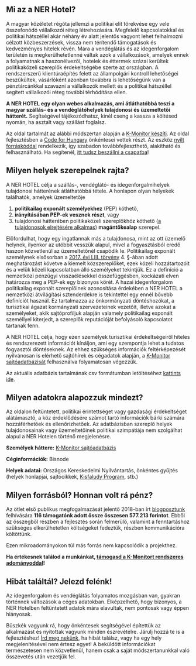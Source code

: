 <section>

# Mi az a NER Hotel?

A magyar közéletet régóta jellemzi a politikai elit törekvése egy vele összefonódó vállalkozói réteg létrehozására. Megfelelő kapcsolatokkal és politikai hátszéllel akár néhány év alatt
jelentős vagyont lehet felhalmozni célzott közbeszerzések, vissza nem térítendő támogatások és kedvezményes hitelek révén. Mára a vendéglátás és az idegenforgalom területén is
megkerülhetetlenné váltak azok a vállalkozások, amelyek ennek a folyamatnak a haszonélvezői, hotelek és éttermek százai kerültek politikaközeli szereplők érdekeltségébe szerte az
országban. A rendszerszerű klientúraépítés felett az állampolgári kontroll lehetőségei beszűkültek, vásárlóként azonban továbbra is lehetőségünk van a pénztárcánkkal szavazni a vállalkozók
mellett és a politikai hátszéllel segített vállalkozói réteg további térhódítása ellen.

**A NER HOTEL egy olyan webes alkalmazás, ami átláthatóbbá teszi a magyar szállás- és a vendéglátóhelyek tulajdonosi és üzemeltetői hátterét.** Segítségével tájékozódhatsz, kinél cseng a
kassza a költésed nyomán, ha asztalt vagy szállást foglalsz.

Az oldal tartalmát az alábbi módszertan alapján a [K-Monitor készíti](https://k-monitor.hu/fooldal). Az oldal fejlesztésben a [Code for Hungary](https://github.com/Code-for-Hungary) önkéntesei vettek részt. Az eszköz [nyílt forráskóddal](https://github.com/Code-for-Hungary/nerhotel) rendelkezik, így szabadon továbbfejleszthető, alakítható és felhasználható. Ha segítenél, [itt tudsz beszállni a csapatba](https://docs.google.com/forms/d/e/1FAIpQLSeep6bUaI0nC-ZelkPjdUdw_kvzAJu2XJc8qpNhAJeIRSyZEA/viewform)!
</section>

<section>

## Milyen helyek szerepelnek rajta?

A NER HOTEL célja a szállás-, vendéglátó- és idegenforgalmihelyek tulajdonosi hátterének átláthatóbbá tétele. A honlapon olyan helyekek találhatók, amelyek üzemeltetője
1) **politikailag exponált személyekhez** (PEP) köthető, 
2) **irányításában PEP-ek vesznek részt**, vagy 
3) tulajdonosi hátterében politikaközeli szereplőkhöz köthető ([a tulajdonosok elrejtésére alkalmas](https://g7.hu/vallalat/20220214/a-meszaros-fele-alapokat-gazdagitja-a-magyar-cegek-profitjanak-6-szazaleka/)) **magántőkealap** szerepel.

Előfordulhat, hogy egy ingatlannak más a tulajdonosa, mint az ott üzemelő helynek, ilyenkor az utóbbit vesszük alapul, mivel a fogyasztásból
eredő haszon közvetlenül az üzemeltetőnél csapódik le. Politikailag exponált személynek elsősorban a [2017. évi LIII. törvény](https://net.jogtar.hu/jogszabaly?docid=a1700053.tv) 4. §-ában adott meghatározást követve a kiemelt
közszereplőket, ezek közeli hozzátartozóit és a velük közeli kapcsolatban álló személyeket tekintjük. Ez a definíció a nemzetközi pénzügyi visszaélésekkel összefüggésben, kockázati elven
határozza meg a PEP-ek egy bizonyos körét. A hazai idegenforgalom politikailag exponált szereplőinek azonosítása érdekében a NER HOTEL a nemzetközi átvilágítási sztenderdekre is
tekintettel egy ennél bővebb definíciót használ. Ez tartalmazza az önkormányzati döntéshozókat, a turisztikai ágazat kormányzati szervezeteinek vezetőit, illetve azokat a személyeket, akik
sajtóprofiljuk alapján valamely politikailag exponált személlyel kiterjedt, a szereplők reputációját befolyásoló kapcsolatot tartanak fenn.

A NER HOTEL célja, hogy ezen személyek turisztikai érdekeltségeiről hiteles és rendszerezett információt kínáljon, ami egy szempontja lehet a tudatos fogyasztói döntéseknek. Az ehhez
szükséges információk feltérképezését nyilvánosan is elérhető sajtóhírek és cégadatok alapján, a [K-Monitor sajtóadatbázisát](https://adatbazis.k-monitor.hu/) felhasználva folyamatosan végezzük.

Az aktuális adatbázis tartalmának csv formátumban letöltéséhez [kattints ide](/data-export).
</section>

<section>

## Milyen adatokra alapozzuk mindezt?

Az oldalon feltüntetett, politikai érintettséget vagy gazdasági érdekeltséget alátámasztó, a köz érdeklődésére számot tartó információk bárki számára hozzáférhetőek és ellenőrizhetőek. Az
adatbázisban szereplő helyek tulajdonosainak vagy üzemeltetőinek politikai szimpátiája nem szolgálhat alapul a NER Hotelen történő megjelenésre.

**Személyek háttere:** [K-Monitor sajtóadatbázis](https://k-monitor.hu/adatbazis)

**Céginformációk:** Bisnode

**Helyek adatai:** Országos Kereskedelmi Nyilvántartás, önkéntes gyűjtés (helyek honlapjai, sajtócikkek, [Kisfaludy Program](https://k-monitor.hu/adatbazis/cimkek/kisfaludy-program), stb.)
</section>

<section>

## Milyen forrásból? Honnan volt rá pénz?

Az ötlet első publikus megfogalmazását jelentő 2018-ban írt [blogposztunk](https://k.blog.hu/2018/08/03/ner_hotel) felhívására **116 támogatónk adott össze összesen 577.213 forintot**. Ebből az összegből részben a fejlesztés során felmerülő, valamint a fenntartáshoz szükséges elkerülhetetlen költségeket fedeztük, részben kommunikációra költöttünk.

Ezen mikroadományokon túl más forrás nem kapcsolódik a projekthez.

**Ha értékesnek találod a munkánkat, [támogasd a K-Monitort rendszeres adományoddal](https://tamogatas.k-monitor.hu)!**
</section>

<section>

## Hibát találtál? Jelezd felénk!

Az idegenforgalom és vendéglátás folyamatos mozgásban van, gyakran történnek változások a céges adatokban. Elképzelhető, hogy bizonyos, a NER Hotelben feltüntetett adatok mára elavultak, nem pontosak vagy éppen hiányosak.

Büszkék vagyunk rá, hogy önkéntesek segítségével építettük az alkalmazást és nyitottak vagyunk minden észrevételre. Járulj hozzá te is a fejlesztéshez! [Írd meg nekünk](info@k-monitor.hu), ha hibát találsz, vagy ha egy hely megjelenítésével nem értesz egyet! A beküldött információkat természetesen nem közvetlenül, hanem csak a saját módszertanunkkal való összevetés után vezetjük fel.
</section>

